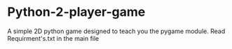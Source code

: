 # Python-2-player-game
A simple 2D python game designed to teach you the pygame module.
Read Requirment's.txt in the main file
